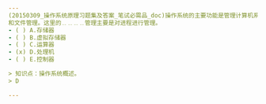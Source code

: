 ```yaml
---
(20150309_操作系统原理习题集及答案_笔试必需品_doc)操作系统的主要功能是管理计算机系统中的资源，其中包括﹎﹎﹎﹎管理和存储器管理，以及设备管理
和文件管理。这里的﹎﹎﹎﹎管理主要是对进程进行管理。
- ( ) A.存储器 
- ( ) B.虚拟存储器 
- ( ) C.运算器 
- (x) D.处理机 
- ( ) E.控制器

> 知识点：操作系统概述。
> D

---
```

